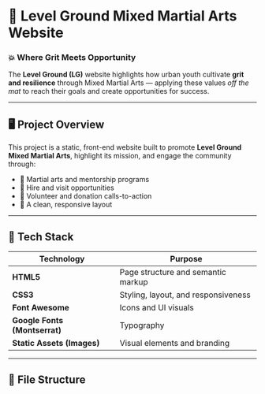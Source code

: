 # 🥋 Level Ground Mixed Martial Arts Website  


### 💥 Where Grit Meets Opportunity  

The **Level Ground (LG)** website highlights how urban youth cultivate **grit and resilience** through Mixed Martial Arts — applying these values *off the mat* to reach their goals and create opportunities for success.  

---

## 🖥️ Project Overview  

This project is a static, front-end website built to promote **Level Ground Mixed Martial Arts**, highlight its mission, and engage the community through:  
- 🥊 Martial arts and mentorship programs  
- 💼 Hire and visit opportunities  
- 🙌 Volunteer and donation calls-to-action  
- 📱 A clean, responsive layout  

---

## 🧩 Tech Stack  

| Technology | Purpose |
|-------------|----------|
| **HTML5** | Page structure and semantic markup |
| **CSS3** | Styling, layout, and responsiveness |
| **Font Awesome** | Icons and UI visuals |
| **Google Fonts (Montserrat)** | Typography |
| **Static Assets (Images)** | Visual elements and branding |

---

## 📁 File Structure  

